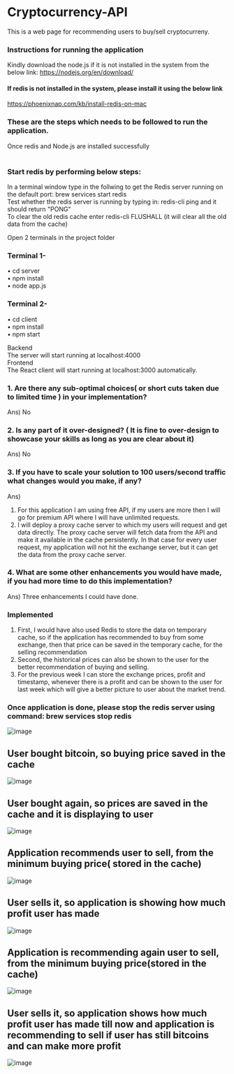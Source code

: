 # Cryptocurrency-API
This is a web page for recommending users to buy/sell cryptocurreny.

### Instructions for running the application
Kindly download the node.js if it is not installed in the system from the below link:
https://nodejs.org/en/download/

#### If redis is not installed in the system, please install it using the below link
https://phoenixnap.com/kb/install-redis-on-mac

### These are the steps which needs to be followed to run the application.

Once redis and Node.js are installed successfully<br/><br/>
### Start redis by performing below steps:<br/>
In a terminal window type in the follwing to get the Redis server running on the default port: brew services start redis <br/>
Test whether the redis server is running by typing in: redis-cli ping and it should return "PONG" </br>
To clear the old redis cache enter redis-cli FLUSHALL (it will clear all the old data from the cache)

Open 2 terminals in the project folder
### Terminal 1-
• cd server<br/>
• npm install<br/>
• node app.js <br/>
### Terminal 2-
• cd client<br/>
• npm install<br/>
• npm start<br/>

Backend<br/>
The server will start running at localhost:4000</br>
Frontend</br>
The React client will start running at localhost:3000 automatically.


### 1.	Are there any sub-optimal choices( or short cuts taken due to limited time ) in your implementation?
Ans) No
### 2.	Is any part of it over-designed? ( It is fine to over-design to showcase your skills as long as you are clear about it)
Ans) No
### 3.	If you have to scale your solution to 100 users/second traffic what changes would you make, if any?
Ans) 
1.	For this application I am using free API, if my users are more then I will go for premium API where I will have unlimited requests.
2.	I will deploy a proxy cache server to which my users will request and get data directly. The proxy cache server will fetch data from the API and make it available in the cache persistently. In that case for every user request, my application will not hit the exchange server, but it can get the data from the proxy cache server.
### 4.	What are some other enhancements you would have made, if you had more time to do this implementation?
Ans)
Three enhancements I could have done.
### Implemented
1.	First, I would have also used Redis to store the data on temporary cache, so if the application has recommended to buy from some exchange, then that price can be saved in the temporary cache, for the selling recommendation
3.	Second, the historical prices can also be shown to the user for the better recommendation of buying and selling.
5.	For the previous week I can store the exchange prices, profit and timestamp, whenever there is a profit and can be shown to the user for last week which will give a better picture to user about the market trend.



### Once application is done, please stop the redis server using command: brew services stop redis


![image](https://user-images.githubusercontent.com/72769273/141520596-1223120e-5ee0-42ad-80d7-9454324fdeee.png)

## User bought bitcoin, so buying price saved in the cache
![image](https://user-images.githubusercontent.com/72769273/141520747-ee7da8ef-bca6-41c0-ba04-b4ae59537d6f.png)

## User bought again, so prices are saved in the cache and it is displaying to user
![image](https://user-images.githubusercontent.com/72769273/141520871-eda0534e-1c92-497e-930e-a6929e9b2137.png)

## Application recommends user to sell, from the minimum buying price( stored in the cache)
![image](https://user-images.githubusercontent.com/72769273/141524350-534187b0-dc07-4233-a06c-b70846c46ce8.png)

## User sells it, so application is showing how much profit user has made
![image](https://user-images.githubusercontent.com/72769273/141524415-a8c932e9-7aad-498a-9d2c-5e26c4ee9981.png)

## Application is recommending again user to sell, from the minimum buying price(stored in the cache)
![image](https://user-images.githubusercontent.com/72769273/141524616-21a79101-379b-483f-a114-4e2eb84dc8c6.png)

## User sells it, so application shows how much profit user has made till now and application is recommending to sell if user has still bitcoins and can make more profit
![image](https://user-images.githubusercontent.com/72769273/141524671-609cdeb3-4be8-4148-bb23-6af12b75043f.png)




